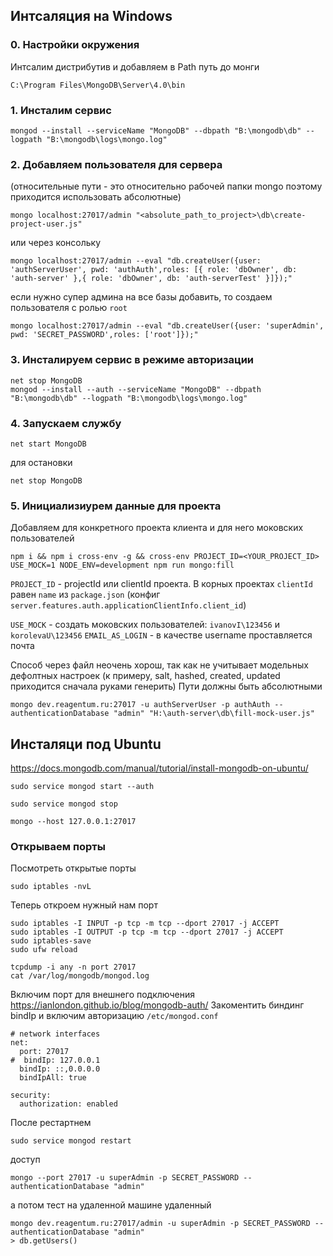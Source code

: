 ## Интсаляция на Windows

### 0. Настройки окружения
Интсалим дистрибутив и добавляем в Path путь до монги 
```
С:\Program Files\MongoDB\Server\4.0\bin
```

### 1. Инсталим сервис
```
mongod --install --serviceName "MongoDB" --dbpath "B:\mongodb\db" --logpath "B:\mongodb\logs\mongo.log"
```

### 2. Добавляем пользователя для сервера
(относительные пути - это относительно рабочей папки mongo поэтому приходится использовать абсолютные)
```
mongo localhost:27017/admin "<absolute_path_to_project>\db\create-project-user.js"
```
или через консольку
```
mongo localhost:27017/admin --eval "db.createUser({user: 'authServerUser', pwd: 'authAuth',roles: [{ role: 'dbOwner', db: 'auth-server' },{ role: 'dbOwner', db: 'auth-serverTest' }]});"
```
если нужно супер админа на все базы добавить, то создаем пользователя с ролью ```root```
```
mongo localhost:27017/admin --eval "db.createUser({user: 'superAdmin', pwd: 'SECRET_PASSWORD',roles: ['root']});"
```

### 3. Инсталируем сервис в режиме авторизации
```
net stop MongoDB
mongod --install --auth --serviceName "MongoDB" --dbpath "B:\mongodb\db" --logpath "B:\mongodb\logs\mongo.log"
```

### 4. Запускаем службу
```
net start MongoDB
```
для остановки
```
net stop MongoDB
```

### 5. Инициализиурем данные для проекта
Добавляем для конкретного проекта клиента и для него моковских пользователей

```
npm i && npm i cross-env -g && cross-env PROJECT_ID=<YOUR_PROJECT_ID> USE_MOCK=1 NODE_ENV=development npm run mongo:fill
```
```PROJECT_ID``` - projectId или clientId проекта. В корных проектах ```clientId``` равен ```name``` из ```package.json```
(конфиг ```server.features.auth.applicationClientInfo.client_id```)

```USE_MOCK``` - создать моковских пользователей: ```ivanovI\123456``` и ```korolevaU\123456```
```EMAIL_AS_LOGIN``` - в качестве username проставляется почта


Способ через файл неочень хорош, так как не учитывает модельных дефолтных настроек (к примеру, salt, hashed, created, updated приходится сначала руками генерить)
Пути должны быть абсолютными
```
mongo dev.reagentum.ru:27017 -u authServerUser -p authAuth --authenticationDatabase "admin" "H:\auth-server\db\fill-mock-user.js"
```



## Инсталяци под Ubuntu
https://docs.mongodb.com/manual/tutorial/install-mongodb-on-ubuntu/
```
sudo service mongod start --auth

sudo service mongod stop

mongo --host 127.0.0.1:27017
```

### Открываем порты 
Посмотреть открытые порты
```
sudo iptables -nvL
```
Теперь откроем нужный нам порт
```
sudo iptables -I INPUT -p tcp -m tcp --dport 27017 -j ACCEPT
sudo iptables -I OUTPUT -p tcp -m tcp --dport 27017 -j ACCEPT
sudo iptables-save
sudo ufw reload

tcpdump -i any -n port 27017
cat /var/log/mongodb/mongod.log
```

Включим порт для внешнего подключения
https://ianlondon.github.io/blog/mongodb-auth/
Закоментить биндинг bindIp и включим авторизацию ```/etc/mongod.conf```
```
# network interfaces
net:
  port: 27017
#  bindIp: 127.0.0.1
  bindIp: ::,0.0.0.0
  bindIpAll: true
    
security:
  authorization: enabled
```
После рестартнем
```
sudo service mongod restart
```
доступ
```
mongo --port 27017 -u superAdmin -p SECRET_PASSWORD --authenticationDatabase "admin"
```
а потом тест на удаленной машине удаленный
```
mongo dev.reagentum.ru:27017/admin -u superAdmin -p SECRET_PASSWORD --authenticationDatabase "admin"
> db.getUsers()
```
